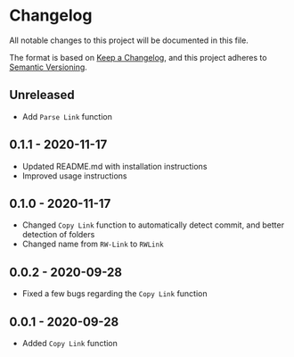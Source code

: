 # Changelog

All notable changes to this project will be documented in this file.

The format is based on [Keep a Changelog](https://keepachangelog.com/en/1.0.0/),
and this project adheres to [Semantic Versioning](https://semver.org/spec/v2.0.0.html).

## Unreleased

-   Add `Parse Link` function

## 0.1.1 - 2020-11-17

-   Updated README.md with installation instructions
-   Improved usage instructions

## 0.1.0 - 2020-11-17

-   Changed `Copy Link` function to automatically detect commit, and better detection of folders
-   Changed name from `RW-Link` to `RWLink`

## 0.0.2 - 2020-09-28

-   Fixed a few bugs regarding the `Copy Link` function

## 0.0.1 - 2020-09-28

-   Added `Copy Link` function
